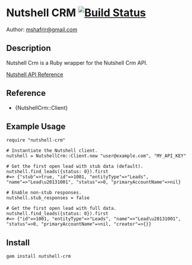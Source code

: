 # Nutshell CRM [![Build Status](https://secure.travis-ci.org/mshafrir/nutshell-crm.png)](http://travis-ci.org/mshafrir/nutshell-crm)

Author: [mshafrir@gmail.com](mailto:mshafrir@gmail.com)

## Description ##

Nutshell Crm is a Ruby wrapper for the Nutshell Crm API.

[Nutshell API Reference](http://www.nutshell.com/api/)

## Reference ##

- {NutshellCrm::Client}

## Example Usage ##

    require "nutshell-crm"

    # Instantiate the Nutshell client.
    nutshell = NutshellCrm::Client.new "user@example.com", "MY_API_KEY"

    # Get the first open lead with stub data (default).
    nutshell.find_leads({status: 0}).first
    #=> {"stub"=>true, "id"=>1001, "entityType"=>"Leads", "name"=>"Lead\u20131001", "status"=>0, "primaryAccountName"=>nil}

    # Enable non-stub responses.
    nutshell.stub_responses = false

    # Get the first open lead with full data.
    nutshell.find_leads({status: 0}).first
    #=> {"id"=>1001, "entityType"=>"Leads", "name"=>"Lead\u20131001", "status"=>0, "primaryAccountName"=>nil, "creator"=>{}}



## Install ##

    gem install nutshell-crm
